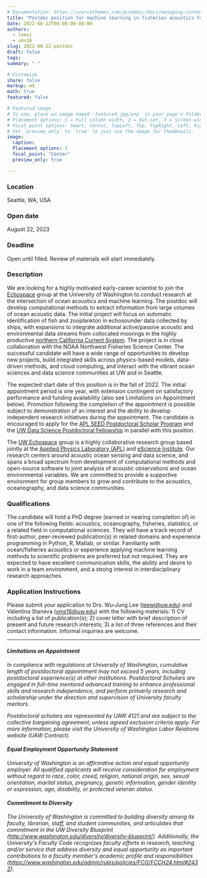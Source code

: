 ```yaml
---
# Documentation: https://sourcethemes.com/academic/docs/managing-content/
title: "Postdoc position for machine learning in fisheries acoustics for ecological applications"
date: 2022-08-22T00:00:00-08:00
authors: 
  - leewj
  - vms16
slug: 2022-08-22-postdoc
draft: false
tags: 
summary: " "

# Customize
share: false
markup: md
math: true
featured: false

# Featured image
# To use, place an image named `featured.jpg/png` in your page's folder.
# Placement options: 1 = Full column width, 2 = Out-set, 3 = Screen-width
# Focal point options: Smart, Center, TopLeft, Top, TopRight, Left, Right, BottomLeft, Bottom, BottomRight
# Set `preview_only` to `true` to just use the image for thumbnails.
image:
  caption:
  Placement options: 1
  focal_point: "Center"
  preview_only: true

---
```


### Location
Seattle, WA, USA 

### Open date
August 22, 2023

### Deadline
Open until filled. Review of materials will start immediately.

### Description
We are looking for a highly motivated early-career scientist to join the [Echospace](https://uw-echospace.github.io/) group at the University of Washington to conduct research at the intersection of ocean acoustics and machine learning. The postdoc will develop computational methods to extract information from large volumes of ocean acoustic data. The initial project will focus on automatic identification of fish and zooplankton in echosounder data collected by ships, with expansions to integrate additional active/passive acoustic and environmental data streams from collocated moorings in the highly productive [northern California Current System](https://tos.org/oceanography/article/why-is-the-northern-end-of-the-california-current-system-so-productive). The project is in close collaboration with the NOAA Northwest Fisheries Science Center. The successful candidate will have a wide range of opportunities to develop new projects, build integrated skills across physics-based models, data-driven methods, and cloud computing, and interact with the vibrant ocean sciences and data science communities at UW and in Seattle. 

The expected start date of this position is in the fall of 2022. The initial appointment period is one year, with extension contingent on satisfactory performance and funding availability (also see Limitations on Appointment below). Promotion following the completion of the appointment is possible subject to demonstration of an interest and the ability to develop independent research initiatives during the appointment. The candidate is encouraged to apply for the [APL SEED Postdoctoral Scholar Program](https://ap.washington.edu/ahr/position-details/?job_id=99111) and the [UW Data Science Postdoctoral Fellowship](https://escience.washington.edu/uw-data-science-postdoctoral-fellow/) in parallel with this position. 

The [UW Echospace](https://uw-echospace.github.io/) group is a highly collaborative research group based jointly at the [Applied Physics Laboratory (APL)](https://www.apl.washington.edu/) and [eScience Institute](https://escience.washington.edu/). Our research centers around acoustic ocean sensing and data science, and spans a broad spectrum from development of computational methods and open-source software to joint analysis of acoustic observations and ocean environmental variables. We are committed to provide a supportive environment for group members to grow and contribute to the acoustics, oceanography, and data science communities.

### Qualifications
The candidate will hold a PhD degree (earned or nearing completion of) in one of the following fields: acoustics, oceanography, fisheries, statistics, or a related field in computational sciences. They will have a track record of first-author, peer-reviewed publication(s) in related domains and experience programming in Python, R, Matlab, or similar. Familiarity with ocean/fisheries acoustics or experience applying machine learning methods to scientific problems are preferred but not required. They are expected to have excellent communication skills, the ability and desire to work in a team environment, and a strong interest in interdisciplinary research approaches.

### Application Instructions
Please submit your application to Drs. Wu-Jung Lee (leewj@uw.edu) and Valentina Staneva (vms16@uw.edu) with the following materials: 1) CV including a list of publication(s); 2) cover letter with brief description of present and future research interests; 3) a list of three references and their contact information. Informal inquiries are welcome.


------------------------


#### _Limitations on Appointment_
_In compliance with regulations at University of Washington, cumulative length of postdoctoral appointment may not exceed 5 years, including postdoctoral experience(s) at other institutions. Postdoctoral Scholars are engaged in full-time mentored advanced training to enhance professional skills and research independence, and perform primarily research and scholarship under the direction and supervision of University faculty mentors._

_Postdoctoral scholars are represented by UAW 4121 and are subject to the collective bargaining agreement, unless agreed exclusion criteria apply. For more information, please visit the University of Washington Labor Relations website (UAW Contract)._

#### _Equal Employment Opportunity Statement_
_University of Washington is an affirmative action and equal opportunity employer. All qualified applicants will receive consideration for employment without regard to race, color, creed, religion, national origin, sex, sexual orientation, marital status, pregnancy, genetic information, gender identity or expression, age, disability, or protected veteran status._

#### _Commitment to Diversity_
_The University of Washington is committed to building diversity among its faculty, librarian, staff, and student communities, and articulates that commitment in the UW Diversity Blueprint (http://www.washington.edu/diversity/diversity-blueprint/). Additionally, the University's Faculty Code recognizes faculty efforts in research, teaching and/or service that address diversity and equal opportunity as important contributions to a faculty member's academic profile and responsibilities (https://www.washington.edu/admin/rules/policies/FCG/FCCH24.html#2432)._
